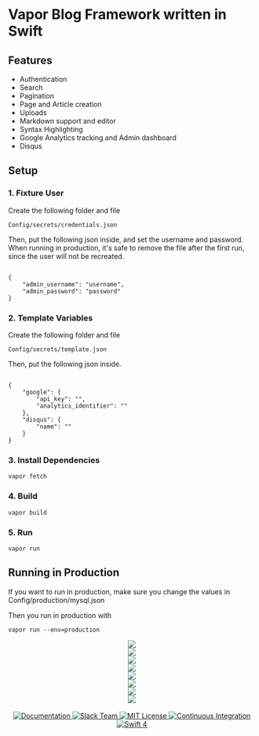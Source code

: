 <h1>Vapor Blog Framework written in Swift</h1>

<h2>Features</h2>
<ul>
    <li> Authentication </li>
    <li> Search </li>
    <li> Pagination </li>
    <li> Page and Article creation </li>
    <li> Uploads </li>
    <li> Markdown support and editor </li>
    <li> Syntax Highlighting </li>
    <li> Google Analytics tracking and Admin dashboard</li>
    <li> Disqus </li>
</ul>

<h2>Setup</h2>
<h3>1. Fixture User</h3>
<p>Create the following folder and file<p>
<pre><code>Config/secrets/credentials.json
</code></pre>
<p>Then, put the following json inside, and set the username and password. When running in production, it's safe to remove the file after the first run, since the user will not be recreated. </p>
<pre><code>
{
	"admin_username": "username",
	"admin_password": "password"
}
</code></pre>
<h3>2. Template Variables</h3>
<p>Create the following folder and file<p>
<pre><code>Config/secrets/template.json
</code></pre>
<p>Then, put the following json inside. </p>
<pre><code>
{
	"google": {
		"api_key": "",
		"analytics_identifier": ""
	},
	"disqus": {
		"name": ""
	}
}
</code></pre>
<h3>3. Install Dependencies</h3>
<pre><code>vapor fetch</code></pre>
<h3>4. Build</h3>
<pre><code>vapor build</code></pre>
<h3>5. Run</h3>
<pre><code>vapor run</code></pre>

<h2>Running in Production</h2>
<p>If you want to run in production, make sure you change the values in Config/production/mysql.json</p>
<p>Then you run in production with</p>
<pre><code>vapor run --env=production</code></pre>

<p align="center">
    <img src="/Screenshots/login.png?raw=true">
    <br>
    <img src="/Screenshots/admin.png?raw=true">
    <br>
    <img src="/Screenshots/admin_pages.png?raw=true">
    <br>
    <img src="/Screenshots/admin_articles.png?raw=true">
    <br>
    <img src="/Screenshots/admin_uploads.png?raw=true">
    <br>
    <img src="/Screenshots/admin_articles_new.png?raw=true">
    <br>
    <img src="/Screenshots/blog.png?raw=true">
    <br>
    <img src="/Screenshots/search.png?raw=true">
    <br>
    <br>
    <a href="https://docs.vapor.codes/2.0/getting-started/toolbox/#templates">
        <img src="http://img.shields.io/badge/read_the-docs-92A8D1.svg" alt="Documentation">
    </a>
    <a href="http://vapor.team">
        <img src="http://vapor.team/badge.svg" alt="Slack Team">
    </a>
    <a href="LICENSE">
        <img src="http://img.shields.io/badge/license-MIT-brightgreen.svg" alt="MIT License">
    </a>
    <a href="https://circleci.com/gh/vapor/web-template">
        <img src="https://circleci.com/gh/vapor/web-template.svg?style=shield" alt="Continuous Integration">
    </a>
    <a href="https://swift.org">
        <img src="http://img.shields.io/badge/swift-4-brightgreen.svg" alt="Swift 4">
    </a>
</p>
